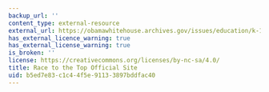 ```yaml
---
backup_url: ''
content_type: external-resource
external_url: https://obamawhitehouse.archives.gov/issues/education/k-12/race-to-the-top
has_external_licence_warning: true
has_external_license_warning: true
is_broken: ''
license: https://creativecommons.org/licenses/by-nc-sa/4.0/
title: Race to the Top Official Site
uid: b5ed7e83-c1c4-4f5e-9113-3897bddfac40
---
```


